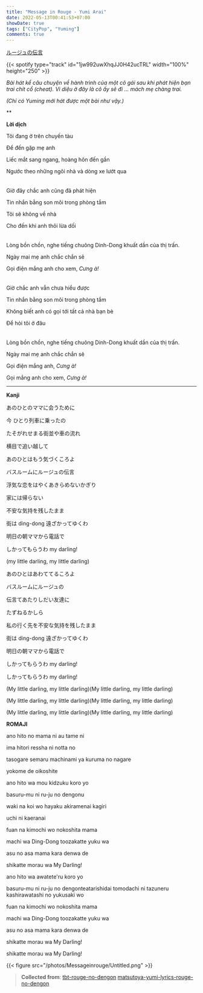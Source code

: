 ```yaml
---
title: "Message in Rouge - Yumi Arai"
date: 2022-05-13T00:41:53+07:00
showDate: true
tags: ["CityPop", "Yuming"]
comments: true
---
```


[ルージュの伝言](https://www.youtube.com/watch?v=eqdi6Px_RoY)

{{< spotify type="track" id="1jw992uwXhqJJ0H42ucTRL" width="100%" height="250" >}}

*Bài hát kể câu chuyện về hành trình của một cô gái sau khi phát hiện bạn trai chít cổ (cheat). Vi diệu ở đây là cô ấy sẽ đi ... mách mẹ chàng trai.*

*(Chỉ có Yuming mới hát được một bài như vậy.)*

**

**Lời dịch**

Tôi đang ở trên chuyến tàu

Để đến gặp mẹ anh

Liếc mắt sang ngang, hoàng hôn đến gần

Ngước theo những ngôi nhà và dòng xe lướt qua
\
\
\
Giờ đây chắc anh cũng đã phát hiện

Tin nhắn bằng son môi trong phòng tắm

Tôi sẽ không về nhà

Cho đến khi anh thôi lừa dối
\
\
\
Lòng bồn chồn, nghe tiếng chuông Dinh-Dong khuất dần của thị trấn.

Ngày mai mẹ anh chắc chắn sẽ

Gọi điện mắng anh cho xem, *Cưng à!*
\
\
\
Giờ chắc anh vẫn chưa hiểu được

Tin nhắn bằng son môi trong phòng tắm

Không biết anh có gọi tới tất cả nhà bạn bè

Để hỏi tôi ở đâu
\
\
\
Lòng bồn chồn, nghe tiếng chuông Dinh-Dong khuất dần của thị trấn.

Ngày mai mẹ anh chắc chắn sẽ

Gọi điện mắng anh, *Cưng à!*

Gọi mắng anh cho xem, *Cưng à!*

---

**Kanji**

あのひとのママに会うために

今 ひとり列車に乗ったの

たそがれせまる街並や車の流れ

横目で追い越して

あのひとはもう気づくころよ

バスルームにルージュの伝言

浮気な恋をはやくあきらめないかぎり

家には帰らない

不安な気持を残したまま

街は ding-dong 遠ざかってゆくわ

明日の朝ママから電話で

しかってもらうわ my darling!

(my little darling, my little darling)

あのひとはあわててるころよ

バスルームにルージュの

伝言てあたりしだい友達に

たずねるかしら

私の行く先を不安な気持を残したまま

街は ding-dong 遠ざかってゆくわ

明日の朝ママから電話で

しかってもらうわ my darling!

しかってもらうわ my darling!

(My little darling, my little darling)(My little darling, my little darling)

(My little darling, my little darling)(My little darling, my little darling)

(My little darling, my little darling)(My little darling, my little darling)

**ROMAJI**

ano hito no mama ni au tame ni

ima hitori ressha ni notta no

tasogare semaru machinami ya kuruma no nagare

yokome de oikoshite

ano hito wa mou kidzuku koro yo

basuru-mu ni ru-ju no dengonu

waki na koi wo hayaku akiramenai kagiri

uchi ni kaeranai

fuan na kimochi wo nokoshita mama

machi wa Ding-Dong toozakatte yuku wa

asu no asa mama kara denwa de

shikatte morau wa My Darling!

ano hito wa awatete'ru koro yo

basuru-mu ni ru-ju no dengonteatarishidai tomodachi ni tazuneru kashirawatashi no yukusaki wo

fuan na kimochi wo nokoshita mama

machi wa Ding-Dong toozakatte yuku wa

asu no asa mama kara denwa de

shikatte morau wa My Darling!

shikatte morau wa My Darling!

{{< figure src="/photos/Messageinrouge/Untitled.png" >}}

> **Collected from**:
[tbt-rouge-no-dengon](https://www.kawaiikakkoiisugoi.com/tbt-rouge-no-dengon/31771/)
[matsutoya-yumi-lyrics-rouge-no-dengon](https://kimonobeat.tumblr.com/post/87073723448/matsutoya-yumi-lyrics-rouge-no-dengon)
>
